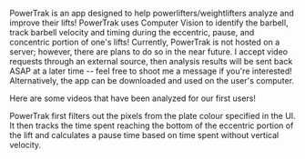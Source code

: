 ﻿PowerTrak is an app designed to help powerlifters/weightlifters analyze and improve their lifts! PowerTrak uses Computer Vision to identify the barbell, track barbell velocity and timing during the eccentric, pause, and concentric portion of one's lifts!
Currently, PowerTrak is not hosted on a server; however, there are plans to do so in the near future. I accept video requests through an external source, then analysis results will be sent back ASAP at a later time -- feel free to shoot me a message if you're interested! Alternatively, the app can be downloaded and used on the user's computer.

Here are some videos that have been analyzed for our first users!


PowerTrak first filters out the pixels from the plate colour specified in the UI. It then tracks the time spent reaching the bottom of the eccentric portion of the lift and calculates a pause time based on time spent without vertical velocity.